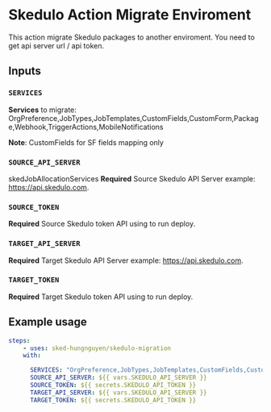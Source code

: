 # Skedulo Action Migrate Enviroment

This action migrate Skedulo packages to another enviroment. You need to get api server url / api token.

## Inputs

### `SERVICES`

**Services** to migrate: OrgPreference,JobTypes,JobTemplates,CustomFields,CustomForm,Package,Webhook,TriggerActions,MobileNotifications

**Note**: CustomFields for SF fields mapping only

### `SOURCE_API_SERVER`
skedJobAllocationServices
**Required** Source Skedulo API Server example: https://api.skedulo.com.

### `SOURCE_TOKEN`

**Required** Source Skedulo token API using to run deploy.

### `TARGET_API_SERVER`

**Required** Target Skedulo API Server example: https://api.skedulo.com.

### `TARGET_TOKEN`

**Required** Target Skedulo token API using to run deploy.

## Example usage

```yaml
steps:
    - uses: sked-hungnguyen/skedulo-migration
    with:

      SERVICES: "OrgPreference,JobTypes,JobTemplates,CustomFields,CustomForm,Package,Webhook,TriggerActions,MobileNotifications"
      SOURCE_API_SERVER: ${{ vars.SKEDULO_API_SERVER }}
      SOURCE_TOKEN: ${{ secrets.SKEDULO_API_TOKEN }}
      TARGET_API_SERVER: ${{ vars.SKEDULO_API_SERVER }}
      TARGET_TOKEN: ${{ secrets.SKEDULO_API_TOKEN }}
```
